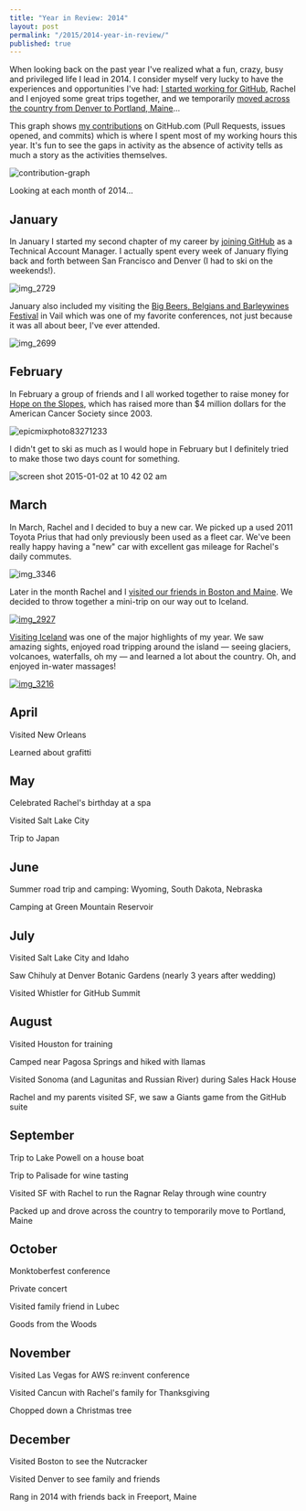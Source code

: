 ```yaml
---
title: "Year in Review: 2014"
layout: post
permalink: "/2015/2014-year-in-review/"
published: true
---
```


When looking back on the past year I've realized what a fun, crazy, busy and privileged life I lead in 2014. I consider myself very lucky to have the experiences and opportunities I've had: [I started working for GitHub](https://devin.reams.me/2014/chapter-2-github/), Rachel and I enjoyed some great trips together, and we temporarily [moved across the country from Denver to Portland, Maine](https://devin.reams.me/2014/photos-driving-to-maine/)...

This graph shows [my contributions](https://github.com/devinreams) on GitHub.com (Pull Requests, issues opened, and commits) which is where I spent most of my working hours this year. It's fun to see the gaps in activity as the absence of activity tells as much a story as the activities themselves.

![contribution-graph](https://cloud.githubusercontent.com/assets/49511/5596986/9212c6cc-9268-11e4-9e90-199f57c50641.png)

Looking at each month of 2014...

## January

In January I started my second chapter of my career by [joining GitHub](https://github.com/blog/1748-devin-reams-is-a-githubber) as a Technical Account Manager. I actually spent every week of January flying back and forth between San Francisco and Denver (I had to ski on the weekends!).

![img_2729](https://cloud.githubusercontent.com/assets/49511/5597129/04105828-926b-11e4-8d08-1688d8b15795.jpg)

January also included my visiting the [Big Beers, Belgians and Barleywines Festival](http://www.bigbeersfestival.com) in Vail which was one of my favorite conferences, not just because it was all about beer, I've ever attended.

![img_2699](https://cloud.githubusercontent.com/assets/49511/5597115/c0e9d358-926a-11e4-864d-7df6d5524903.jpg)

## February

In February a group of friends and I all worked together to raise money for [Hope on the Slopes](http://hopeontheslopes.net), which has raised more than $4 million dollars for the American Cancer Society since 2003.

![epicmixphoto83271233](https://cloud.githubusercontent.com/assets/49511/5597148/5d56f6b2-926b-11e4-8ab0-32a5f975b4b9.jpg)

I didn't get to ski as much as I would hope in February but I definitely tried to make those two days count for something.

![screen shot 2015-01-02 at 10 42 02 am](https://cloud.githubusercontent.com/assets/49511/5597194/20506b8a-926c-11e4-931a-1773d38bf531.png)

## March

In March, Rachel and I decided to buy a new car. We picked up a used 2011 Toyota Prius that had only previously been used as a fleet car. We've been really happy having a "new" car with excellent gas mileage for Rachel's daily commutes.

![img_3346](https://cloud.githubusercontent.com/assets/49511/5597205/5cfbd088-926c-11e4-912b-7ac32815418b.jpg)

Later in the month Rachel and I [visited our friends in Boston and Maine](http://photos.devin.reams.me/st-patricks-day). We decided to throw together a mini-trip on our way out to Iceland.

[![img_2927](https://cloud.githubusercontent.com/assets/49511/5597229/9f24ce9c-926c-11e4-9047-8896f414c7fa.JPG)](http://photos.devin.reams.me/st-patricks-day)

[Visiting Iceland](http://photos.devin.reams.me/iceland) was one of the major highlights of my year. We saw amazing sights, enjoyed road tripping around the island — seeing glaciers, volcanoes, waterfalls, oh my — and learned a lot about the country. Oh, and enjoyed in-water massages!

[![img_3216](https://cloud.githubusercontent.com/assets/49511/5597260/14988ba0-926d-11e4-99f2-3d43c128170e.JPG)](http://photos.devin.reams.me/iceland)


## April

Visited New Orleans

Learned about grafitti

## May

Celebrated Rachel's birthday at a spa

Visited Salt Lake City

Trip to Japan

## June

Summer road trip and camping: Wyoming, South Dakota, Nebraska

Camping at Green Mountain Reservoir

## July

Visited Salt Lake City and Idaho

Saw Chihuly at Denver Botanic Gardens (nearly 3 years after wedding)

Visited Whistler for GitHub Summit

## August

Visited Houston for training

Camped near Pagosa Springs and hiked with llamas

Visited Sonoma (and Lagunitas and Russian River) during Sales Hack House

Rachel and my parents visited SF, we saw a Giants game from the GitHub suite

## September

Trip to Lake Powell on a house boat

Trip to Palisade for wine tasting

Visited SF with Rachel to run the Ragnar Relay through wine country

Packed up and drove across the country to temporarily move to Portland, Maine

## October

Monktoberfest conference

Private concert

Visited family friend in Lubec

Goods from the Woods

## November

Visited Las Vegas for AWS re:invent conference

Visited Cancun with Rachel's family for Thanksgiving

Chopped down a Christmas tree

## December

Visited Boston to see the Nutcracker

Visited Denver to see family and friends

Rang in 2014 with friends back in Freeport, Maine
